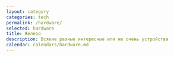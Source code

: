 ```yaml
---
layout: category
categories: tech
permalink: /hardware/
selected: hardware
title: Железо
description: Всякие разные интересные или не очень устройства
calendar: calendars/hardware.md
---
```

